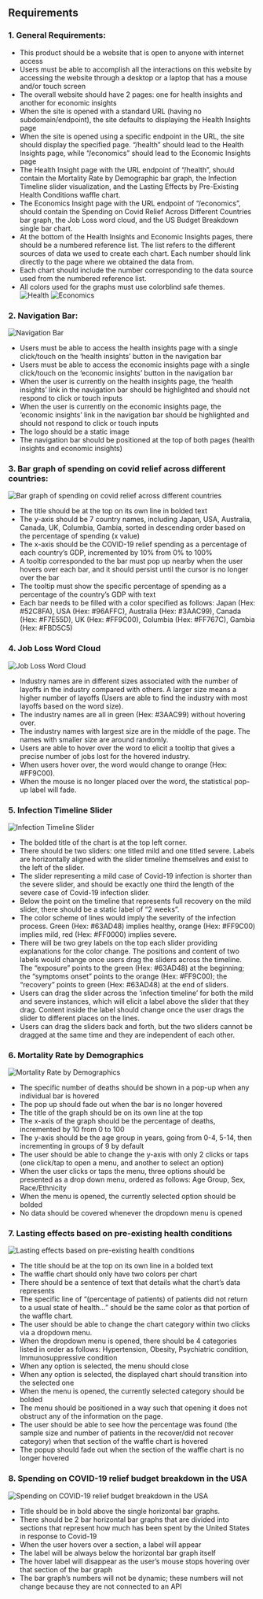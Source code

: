 ## Requirements
### 1. General Requirements:
- This product should be a website that is open to anyone with internet access
- Users must be able to accomplish all the interactions on this website by accessing the website through a desktop or a laptop that has a mouse and/or touch screen
- The overall website should have 2 pages: one for health insights and another for economic insights
- When the site is opened with a standard URL (having no subdomain/endpoint), the site defaults to displaying the Health Insights page
- When the site is opened using a specific endpoint in the URL, the site should display the specified page. “/health” should lead to the Health Insights page, while “/economics” should lead to the Economic Insights page
- The Health Insight page with the URL endpoint of “/health”, should contain the Mortality Rate by Demographic bar graph, the Infection Timeline slider visualization, and the Lasting Effects by Pre-Existing Health Conditions waffle chart.
- The Economics Insight page with the URL endpoint of “/economics”, should contain the Spending on Covid Relief Across Different Countries bar graph, the Job Loss word cloud, and the US Budget Breakdown single bar chart.
- At the bottom of the Health Insights and Economic Insights pages, there should be a numbered reference list. The list refers to the different sources of data we used to create each chart. Each number should link directly to the page where we obtained the data from.
- Each chart should include the number corresponding to the data source used from the numbered reference list.  
- All colors used for the graphs must use colorblind safe themes.
![Health](/img/health.png "Health")
![Economics](/img/economic.png "Economics")

### 2. Navigation Bar:
![Navigation Bar](/img/health_nav.png "Navigation Bar")
- Users must be able to access the health insights page with a single click/touch on the ‘health insights’ button in the navigation bar
- Users must be able to access the economic insights page with a single click/touch on the ‘economic insights’ button in the navigation bar
- When the user is currently on the health insights page, the ‘health insights’ link in the navigation bar should be highlighted and should not respond to click or touch inputs
- When the user is currently on the economic insights page, the ‘economic insights’ link in the navigation bar should be highlighted and should not respond to click or touch inputs
- The logo should be a static image
- The navigation bar should be positioned at the top of both pages (health insights and economic insights)

### 3. Bar graph of spending on covid relief across different countries:
![Bar graph of spending on covid relief across different countries](/img/spending_countries.png "Bar graph of spending on covid relief across different countries")
- The title should be at the top on its own line in bolded text
- The y-axis should be 7 country names, including Japan, USA, Australia, Canada, UK, Columbia, Gambia, sorted in descending order based on the percentage of spending (x value)
- The x-axis should be the COVID-19 relief spending as a percentage of each country’s GDP, incremented by 10% from 0% to 100%
- A tooltip corresponded to the bar must pop up nearby when the user hovers over each bar, and it should persist until the cursor is no longer over the bar
- The tooltip must show the specific percentage of spending as a percentage of the country’s GDP with text
- Each bar needs to be filled with a color specified as follows: Japan (Hex: #52C8FA), USA (Hex: #96AFFC), Australia (Hex: #3AAC99), Canada (Hex: #F7E55D), UK (Hex: #FF9C00), Columbia (Hex: #FF767C), Gambia (Hex: #FBD5C5)


### 4. Job Loss Word Cloud
![Job Loss Word Cloud](/img/job_loss.png "Job Loss Word Cloud")
- Industry names are in different sizes associated with the number of layoffs in the industry compared with others. A larger size means a higher number of layoffs (Users are able to find the industry with most layoffs based on the word size).
- The industry names are all in green (Hex: #3AAC99) without hovering over.
- The industry names with largest size are in the middle of the page. The names with smaller size are around randomly.
- Users are able to hover over the word to elicit a tooltip that gives a precise number of jobs lost for the hovered industry. 
- When users hover over, the word would change to orange (Hex: #FF9C00).
- When the mouse is no longer placed over the word, the statistical pop-up label will fade.


### 5. Infection Timeline Slider
![Infection Timeline Slider](/img/infection_timeline.png "Infection Timeline Slider")
- The bolded title of the chart is at the top left corner.
- There should be two sliders: one titled mild and one titled severe. Labels are horizontally aligned with the slider timeline themselves and exist to the left of the slider.
- The slider representing a mild case of Covid-19 infection is shorter than the severe slider, and should be exactly one third the length of the severe case of Covid-19 infection slider.
- Below the point on the timeline that represents full recovery on the mild slider, there should be a static label of “2 weeks”. 
- The color scheme of lines would imply the severity of the infection process. Green (Hex: #63AD48) implies healthy, orange (Hex: #FF9C00) implies mild, red (Hex: #FF0000) implies severe.
- There will be two grey labels on the top each slider providing explanations for the color change. The positions and content of two labels would change once users drag the sliders across the timeline. The “exposure” points to the green (Hex: #63AD48) at the beginning; the “symptoms onset” points to the orange (Hex: #FF9C00); the “recovery” points to green (Hex: #63AD48) at the end of sliders.
- Users can drag the slider across the ‘infection timeline’ for both the mild and severe instances, which will elicit a label above the slider that they drag. Content inside the label should change once the user drags the slider to different places on the lines.
- Users can drag the sliders back and forth, but the two sliders cannot be dragged at the same time and they are independent of each other. 


### 6. Mortality Rate by Demographics
![Mortality Rate by Demographics](/img/mortality_rate.png "Mortality Rate by Demographics")
- The specific number of deaths should be shown in a pop-up when any individual bar is hovered
- The pop up should fade out when the bar is no longer hovered
- The title of the graph should be on its own line at the top
- The x-axis of the graph should be the percentage of deaths, incremented by 10 from 0 to 100
- The y-axis should be the age group in years, going from 0-4, 5-14, then incrementing in groups of 9 by default
- The user should be able to change the y-axis with only 2 clicks or taps (one click/tap to open a menu, and another to select an option)
- When the user clicks or taps the menu, three options should be presented as a drop down menu, ordered as follows: Age Group, Sex, Race/Ethnicity
- When the menu is opened, the currently selected option should be bolded
- No data should be covered whenever the dropdown menu is opened


### 7. Lasting effects based on pre-existing health conditions
![Lasting effects based on pre-existing health conditions](/img/lasting_effects.png "Lasting effects based on pre-existing health conditions")
- The title should be at the top on its own line in a bolded text
- The waffle chart should only have two colors per chart
- There should be a sentence of text that details what the chart’s data represents
- The specific line of “(percentage of patients) of patients did not return to a usual state of health…” should be the same color as that portion of the waffle chart.
- The user should be able to change the chart category within two clicks via a dropdown menu.
- When the dropdown menu is opened, there should be 4 categories listed in order as follows: Hypertension, Obesity, Psychiatric condition, Immunosuppressive condition
- When any option is selected, the menu should close
- When any option is selected, the displayed chart should transition into the selected one
- When the menu is opened, the currently selected category should be bolded
- The menu should be positioned in a way such that opening it does not obstruct any of the information on the page. 
- The user should be able to see how the percentage was found (the sample size and number of patients in the recover/did not recover category) when that section of the waffle chart is hovered
- The popup should fade out when the section of the waffle chart is no longer hovered


### 8. Spending on COVID-19 relief budget breakdown in the USA
![Spending on COVID-19 relief budget breakdown in the USA](/img/spending_us.png "Spending on COVID-19 relief budget breakdown in the USA")
- Title should be in bold above the single horizontal bar graphs.
- There should be 2 bar horizontal bar graphs that are divided into sections that represent how much has been spent by the United States in response to Covid-19
- When the user hovers over a section, a label will appear 
- The label will be always below the horizontal bar graph itself
- The hover label will disappear as the user’s mouse stops hovering over that section of the bar graph
- The bar graph’s numbers will not be dynamic; these numbers will not change because they are not connected to an API
